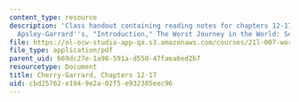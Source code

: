 ```yaml
---
content_type: resource
description: 'Class handout containing reading notes for chapters 12-17 of Cherry
  Apsley-Garrard''s, "Introduction," The Worst Journey in the World: Selections.'
file: https://ol-ocw-studio-app-qa.s3.amazonaws.com/courses/21l-007-world-literatures-travel-writing-fall-2008/cbd25762e1949e2a02f5e932385eec96_cher_aps_ch12_19.pdf
file_type: application/pdf
parent_uid: 669dc27e-1a98-591a-d550-47faea6ed2b7
resourcetype: Document
title: Cherry-Garrard, Chapters 12-17
uid: cbd25762-e194-9e2a-02f5-e932385eec96
---
```

